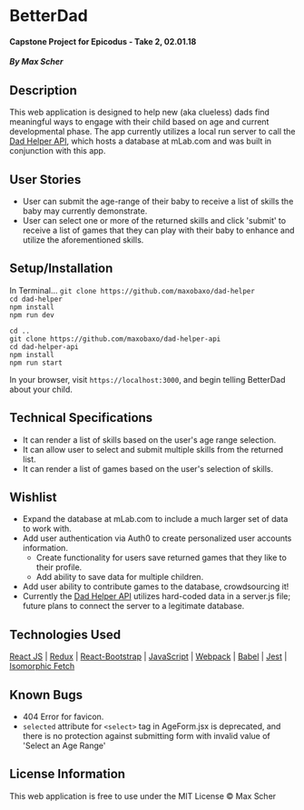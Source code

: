 # BetterDad

#### Capstone Project for Epicodus - Take 2, 02.01.18

_**By Max Scher**_

## Description

This web application is designed to help new (aka clueless) dads find meaningful ways to engage with their child based on age and current developmental phase. The app currently utilizes a local run server to call the [Dad Helper API](https://github.com/maxobaxo/dad-helper-api-graphql), which hosts a database at mLab.com and was built in conjunction with this app.

## User Stories

* User can submit the age-range of their baby to receive a list of skills the baby may currently demonstrate.
* User can select one or more of the returned skills and click 'submit' to receive a list of games that they can play with their baby to enhance and utilize the aforementioned skills.

<!-- ## Screenshot(s)

![Screenshot](/screenshots/screenshot.png "Main App Screenshot") -->

## Setup/Installation

In Terminal...
`git clone https://github.com/maxobaxo/dad-helper`  
`cd dad-helper`  
`npm install`  
`npm run dev`

`cd ..`  
`git clone https://github.com/maxobaxo/dad-helper-api`  
`cd dad-helper-api`  
`npm install`  
`npm run start`

In your browser, visit `https://localhost:3000`, and begin telling BetterDad about your child.

## Technical Specifications

* It can render a list of skills based on the user's age range selection.
  <!-- * It can hide the age form upon submission. -->
* It can allow user to select and submit multiple skills from the returned list.
* It can render a list of games based on the user's selection of skills.

## Wishlist

* Expand the database at mLab.com to include a much larger set of data to work with.
* Add user authentication via Auth0 to create personalized user accounts information.
  * Create functionality for users save returned games that they like to their profile.
  * Add ability to save data for multiple children.
* Add user ability to contribute games to the database, crowdsourcing it!
* Currently the [Dad Helper API](https://github.com/maxobaxo/dad-helper-api-graphql) utilizes hard-coded data in a server.js file; future plans to connect the server to a legitimate database.

## Technologies Used

[React JS](https://reactjs.org/) | [Redux](http://redux.js.org/) | [React-Bootstrap](https://react-bootstrap.github.io/) | [JavaScript](https://www.javascript.com/) |
[Webpack](https://webpack.github.io/) |
[Babel](https://babeljs.io/) | [Jest](https://facebook.github.io/jest/) | [Isomorphic Fetch](https://github.github.io/fetch/)

## Known Bugs

* 404 Error for favicon.
* `selected` attribute for `<select>` tag in AgeForm.jsx is deprecated, and there is no protection against submitting form with invalid value of 'Select an Age Range'

## License Information

This web application is free to use under the MIT License &copy; Max Scher
